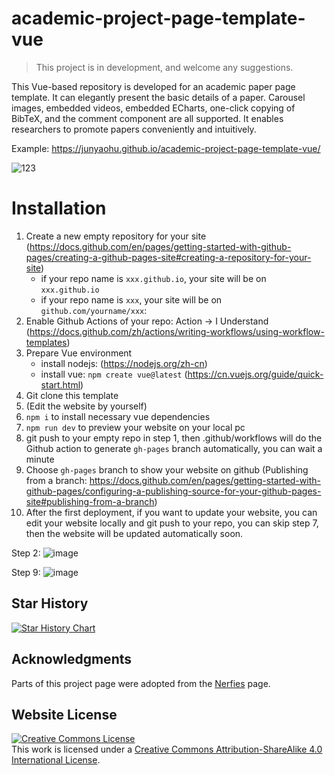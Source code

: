 # academic-project-page-template-vue

> This project is in development, and welcome any suggestions.

This Vue-based repository is developed for an academic paper page template. It can elegantly present the basic details of a paper. Carousel images, embedded videos, embedded ECharts, one-click copying of BibTeX, and the comment component are all supported. It enables researchers to promote papers conveniently and intuitively. 

Example: https://junyaohu.github.io/academic-project-page-template-vue/

![123](https://github.com/user-attachments/assets/0432d357-7bed-4c48-b846-80e4cfa56f12)

# Installation

1. Create a new empty repository for your site (https://docs.github.com/en/pages/getting-started-with-github-pages/creating-a-github-pages-site#creating-a-repository-for-your-site)
   - if your repo name is `xxx.github.io`, your site will be on `xxx.github.io`
   - if your repo name is `xxx`, your site will be on `github.com/yourname/xxx`: 
2. Enable Github Actions of your repo: Action -> I Understand (https://docs.github.com/zh/actions/writing-workflows/using-workflow-templates)
3. Prepare Vue environment
    - install nodejs: (https://nodejs.org/zh-cn)
    - install vue: `npm create vue@latest` (https://cn.vuejs.org/guide/quick-start.html)
4. Git clone this template
5. (Edit the website by yourself)
6. `npm i` to install necessary vue dependencies 
7. `npm run dev` to preview your website on your local pc
8. git push to your empty repo in step 1, then .github/workflows will do the Github action to generate `gh-pages` branch automatically, you can wait a minute
9. Choose `gh-pages` branch to show your website on github (Publishing from a branch: https://docs.github.com/en/pages/getting-started-with-github-pages/configuring-a-publishing-source-for-your-github-pages-site#publishing-from-a-branch)
10. After the first deployment, if you want to update your website, you can edit your website locally and git push to your repo, you can skip step 7, then the website will be updated automatically soon.

Step 2:
![image](https://github.com/user-attachments/assets/d1d42f31-878f-4815-8e36-1278a197d8eb)

Step 9: 
![image](https://github.com/user-attachments/assets/c0d7198f-6254-48e7-bc23-924ce065eb53)


## Star History

[![Star History Chart](https://api.star-history.com/svg?repos=JunyaoHu/academic-project-page-template-vue&type=Date)](https://star-history.com/#JunyaoHu/academic-project-page-template-vue&Date)

## Acknowledgments
Parts of this project page were adopted from the [Nerfies](https://nerfies.github.io/) page.

## Website License
<a rel="license" href="http://creativecommons.org/licenses/by-sa/4.0/"><img alt="Creative Commons License" style="border-width:0" src="https://i.creativecommons.org/l/by-sa/4.0/88x31.png" /></a><br />This work is licensed under a <a rel="license" href="http://creativecommons.org/licenses/by-sa/4.0/">Creative Commons Attribution-ShareAlike 4.0 International License</a>.
